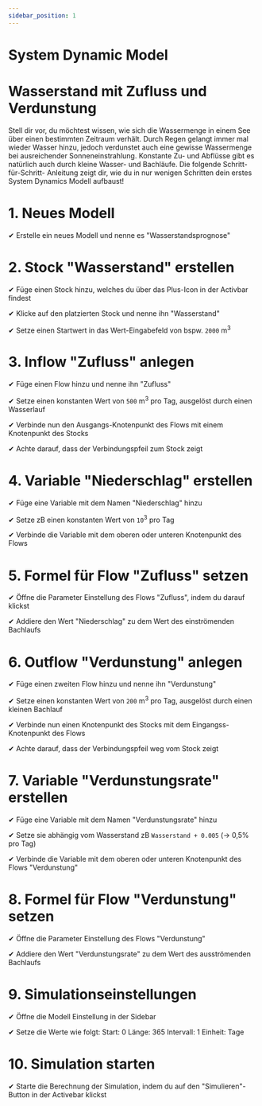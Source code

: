 ```yaml
---
sidebar_position: 1
---
```

# System Dynamic Model

# Wasserstand mit Zufluss und Verdunstung
Stell dir vor, du möchtest wissen, wie sich die Wassermenge in einem See über einen bestimmten Zeitraum verhält. Durch Regen gelangt immer mal wieder Wasser hinzu, jedoch verdunstet auch eine gewisse Wassermenge bei ausreichender Sonneneinstrahlung. Konstante Zu- und Abflüsse gibt es natürlich auch durch kleine Wasser- und Bachläufe. Die folgende Schritt-für-Schritt- Anleitung zeigt dir, wie du in nur wenigen Schritten dein erstes System Dynamics Modell aufbaust!

# 1. Neues Modell
✔︎ Erstelle ein neues Modell und nenne es "Wasserstandsprognose"

# 2. Stock "Wasserstand" erstellen
✔︎ Füge einen Stock hinzu, welches du über das Plus-Icon in der Activbar findest

✔︎ Klicke auf den platzierten Stock und nenne ihn "Wasserstand"

✔︎ Setze einen Startwert in das Wert-Eingabefeld von bspw. ```2000``` m<sup>3</sup>

# 3. Inflow "Zufluss" anlegen
✔︎ Füge einen Flow hinzu und nenne ihn "Zufluss"

✔︎ Setze einen konstanten Wert von ```500``` m<sup>3</sup> pro Tag, ausgelöst durch einen Wasserlauf

✔︎ Verbinde nun den Ausgangs-Knotenpunkt des Flows mit einem Knotenpunkt des Stocks

✔︎ Achte darauf, dass der Verbindungspfeil zum Stock zeigt 

# 4. Variable "Niederschlag" erstellen
✔︎ Füge eine Variable mit dem Namen "Niederschlag" hinzu

✔︎ Setze zB einen konstanten Wert von ```10```<sup>3</sup> pro Tag

✔︎ Verbinde die Variable mit dem oberen oder unteren Knotenpunkt des Flows

# 5. Formel für Flow "Zufluss" setzen
✔︎ Öffne die Parameter Einstellung des Flows "Zufluss", indem du darauf klickst

✔︎ Addiere den Wert "Niederschlag" zu dem Wert des einströmenden Bachlaufs

# 6. Outflow "Verdunstung" anlegen
✔︎ Füge einen zweiten Flow hinzu und nenne ihn "Verdunstung"

✔︎ Setze einen konstanten Wert von ```200``` m<sup>3</sup> pro Tag, ausgelöst durch einen kleinen Bachlauf

✔︎ Verbinde nun einen Knotenpunkt des Stocks mit dem Eingangss-Knotenpunkt des Flows 

✔︎ Achte darauf, dass der Verbindungspfeil weg vom Stock zeigt

# 7. Variable "Verdunstungsrate" erstellen
✔︎ Füge eine Variable mit dem Namen "Verdunstungsrate" hinzu

✔︎ Setze sie abhängig vom Wasserstand zB ```Wasserstand + 0.005``` (-> 0,5% pro Tag)

✔︎ Verbinde die Variable mit dem oberen oder unteren Knotenpunkt des Flows "Verdunstung"

# 8. Formel für Flow "Verdunstung" setzen
✔︎ Öffne die Parameter Einstellung des Flows "Verdunstung"

✔︎ Addiere den Wert "Verdunstungsrate" zu dem Wert des ausströmenden Bachlaufs

# 9. Simulationseinstellungen
✔︎ Öffne die Modell Einstellung in der Sidebar 

✔︎ Setze die Werte wie folgt:
Start: 0
Länge: 365 
Intervall: 1 
Einheit: Tage 

# 10. Simulation starten 
✔︎ Starte die Berechnung der Simulation, indem du auf den "Simulieren"-Button in der Activebar klickst
